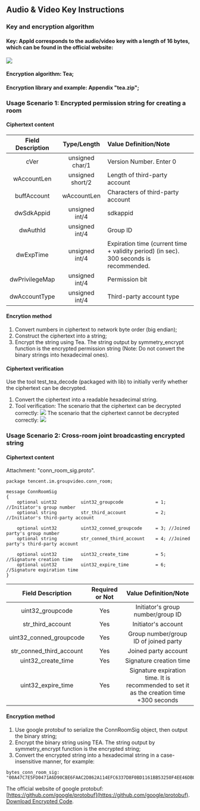 
## Audio & Video Key Instructions
### Key and encryption algorithm
#### Key: AppId corresponds to the audio/video key with a length of 16 bytes, which can be found in the official website:
![](https://zhaoyang21cn.github.io/iLiveSDK_Help/readme_img/audiosig_0.png)

#### Encryption algorithm: Tea;
####  Encryption library and example: Appendix "tea.zip";

### Usage Scenario 1: Encrypted permission string for creating a room

#### Ciphertext content

Field Description | Type/Length | Value Definition/Note
:--:|:--:|:--
cVer | unsigned char/1 | Version Number. Enter 0
wAccountLen | unsigned short/2 | Length of third-party account |
buffAccount | wAccountLen | Characters of third-party account |
dwSdkAppid | unsigned int/4 | sdkappid
dwAuthId | unsigned int/4 | Group ID
dwExpTime | unsigned int/4 | Expiration time (current time + validity period) (in sec). 300 seconds is recommended.
dwPrivilegeMap | unsigned int/4 | Permission bit
dwAccountType | unsigned int/4 | Third-party account type

#### Encrytion method
1. Convert numbers in ciphertext to network byte order (big endian);
2. Construct the ciphertext into a string;
3. Encrypt the string using Tea. The string output by symmetry_encrypt function is the encrypted permission string (Note: Do not convert the binary strings into hexadecimal ones).

#### Ciphertext verification
Use the tool test_tea_decode (packaged with lib) to initially verify whether the ciphertext can be decrypted.
1. Convert the ciphertext into a readable hexadecimal string.
2. Tool verification:
The scenario that the ciphertext can be decrypted correctly:
![](https://zhaoyang21cn.github.io/iLiveSDK_Help/readme_img/audiosig_1.png)
The scenario that the ciphertext cannot be decrypted correctly:
![](https://zhaoyang21cn.github.io/iLiveSDK_Help/readme_img/audiosig_2.png)

### Usage Scenario 2: Cross-room joint broadcasting encrypted string
#### Ciphertext content
Attachment: "conn_room_sig.proto".

```
package tencent.im.groupvideo.conn_room;

message ConnRoomSig
{
    optional uint32         uint32_groupcode            = 1; //Initiator's group number
    optional string         str_third_account           = 2; //Initiator's third-party account

    optional uint32         uint32_conned_groupcode     = 3; //Joined party's group number
    optional string         str_conned_third_account    = 4; //Joined party's third-party account

    optional uint32         uint32_create_time          = 5; //Signature creation time
    optional uint32         uint32_expire_time          = 6; //Signature expiration time
}
```
Field Description | Required or Not | Value Definition/Note
:--:|:--:|:--:
uint32_groupcode | Yes | Initiator's group number/group ID
str_third_account | Yes | Initiator's account
uint32_conned_groupcode | Yes | Group number/group ID of joined party
str_conned_third_account | Yes | Joined party account
uint32_create_time | Yes | Signature creation time
uint32_expire_time | Yes | Signature expiration time. It is recommended to set it as the creation time +300 seconds

#### Encryption method
1. Use google protobuf to serialize the ConnRoomSig object, then output the binary string;
2. Encrypt the binary string using TEA. The string output by symmetry_encrypt function is the encrypted string;
3. Convert the encrypted string into a hexadecimal string in a case-insensitive manner, for example:
```
bytes_conn_room_sig: 
"00A47C7E5FD0471A6D90CBE6FAAC2D862A114EFC6337D8F0BD1161BB53250F4EE46DB0244E8515D58BA7DAED23190484"
```
The official website of google protobuf: [https://github.com/google/protobuf](https://github.com/google/protobuf).
[Download Encrypted Code](http://dldir1.qq.com/hudongzhibo/ILiveSDK/tea_3.zip).

